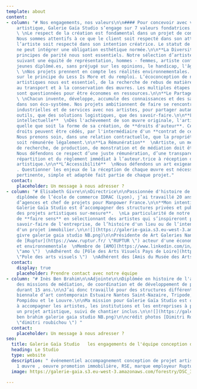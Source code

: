 ```yaml
---
template: about
content:
- column: "# Nos engagements, nos valeurs\n\n#### Pour concevoir avec vous un projet
    artistique, Galerie Gaïa Studio s’engage sur 7 valeurs fondatrices.\n\n**L’Humain**
    \ \nLe respect de la création est fondamental dans un projet de conception artistique.
    Nous sommes attentifs à ce que le client soit respecté dans son attendu et que
    l’artiste soit respecté dans son intention créatrice. Le statut de commande artistique
    ne peut intégrer une obligation esthétique normée.\n\n**La Diversité**  \nLes
    principes de parité nous sont essentiels. Notre sélection d’artistes est assumée
    suivant une équité de représentation, hommes - femmes, artiste confirmé.es - artistes
    jeunes diplômé.es, sans préjugé sur les opinions, le handicap, l'âge ou la nationalité.\n\n**L’Environnement**
    \ \nNos projets prennent en compte les réalités environnementales. Ils sont pensés
    sur le principe du Less Is More et du remploi. L’écoconception de nos projets
    artistiques nous est essentiel, de la recherche de rebus de matière, industrielle,
    au transport et à la conservation des œuvres. Les multiples étapes de production
    sont questionnées pour être économes en ressources.\n\n**Le Partage et la transmission**
    \ \nChacun invente, développe, accumule des connaissances et des savoir-faire
    dans son éco-système. Nos projets ambitionnent de faire se rencontrer des entreprises
    industrielles et de services avec nos artistes, pour partager autant des machines
    outils, que des solutions logistiques, que des savoir-faire.\n\n**La Propriété
    intellectuelle**  \nDès l'achèvement de son œuvre originale, l'artiste bénéficie,
    quelle que soit la forme de sa création, de **droits d'auteur**. Certains de ces
    droits peuvent être cédés, par l'intermédiaire d'un **contrat de cession de droits.**
    Nous prenons soin, dans une relation contractuelle, que la propriété intellectuelle
    soit rémunérée légalement.\n\n**La Rémunération**  \nArtiste, un métier. Le travail
    de recherche, de production, de monstration et de médiation doit être rémunéré.
    Nous défendons ce respect d’une juste rémunération, d’une transparence dans notre
    répartition et du règlement immédiat à l’auteur.trice à réception d’une réalisation
    artistique.\n\n**L’Accessibilité**  \nNous défendons un art exigeant et accessible
    . Questionner les enjeux de la réception de chaque œuvre est nécessaire. Une médiation
    pertinente, simple et adaptée fait partie de chaque projet."
  contact:
    placeholder: Un message à nous adresser ?
- column: "# Elisabeth Givre\n\nDirectrice\n\nPassionnée d'histoire de l'art et d'architecture,
    diplômée de l’école de commerce IDRAC (Lyon), j’ai travaillé 20 ans comme directrice
    d’agences et chef de projets pour Manpower France.\n\n**Mon intention** en créant
    Galerie Gaïa Studio est d’accompagner des structures privées et publics pour **concevoir
    des projets artistiques sur-mesure**.  \nLa particularité de notre démarche et
    de **faire sens** en sélectionnant des artistes qui s’inspireront pour créer des
    savoir-faire de l'entreprise, de l’histoire d'un lieu ou de l’intention architecturale
    d'un projet immobilier.\n\n![](https://galerie-gaia.s3.eu-west-3.amazonaws.com/forestry/elisabeth
    givre galerie gaia studio NB.png)\n\nPrésidente de Art Galeries Nantes  \nMembre
    de [Ruptur](https://www.ruptur.fr/ \"RUPTUR \") acteur d'une économie créative
    et environnementale  \nMembre de [AMO](https://www.linkedin.com/in/amo-bretagne-pays-de-loire-961183164/?originalSubdomain=fr
    \"amo \")  \nAdhérent du [Pôle des Arts Visuels Pays de Loire](https://poleartsvisuels-pdl.fr/
    \"Pole des arts visuels \")  \nAdhérent des [Amis du Musée des Arts de Nantes]()"
  contact:
    display: true
    placeholder: Prendre contact avec notre équipe
- column: "# Inès Ben Brahim\n\nAdjointe\n\nDiplômée en histoire de l'art, j’ai mené
    des missions de médiation, de coordination et de développement de projets artistiques
    durant 15 ans.\n\nJ’ai donc travaillé pour des structures différentes comme la
    biennale d’art contemporain Estuaire Nantes Saint-Nazaire, Tripode, le Centre
    Pompidou et le Louvre.\n\nMa mission pour Galerie Gaïa Studio est de continuer
    à accompagner les artistes, les institutions et les entreprises à penser et produire
    un projet artistique, suivi de chantier inclus.\n\n![](https://galerie-gaia.s3.eu-west-3.amazonaws.com/forestry/ines
    ben brahim galerie gaia studio NB.png)\n\ncrédit photos [Dimitri Roubichou](https://galeriegaia.fr/artists/dimitri-roubichou/
    \"dimitri roubichou \") "
  contact:
    placeholder: Un message à nous adresser ?
seo:
  title: Galerie Gaïa Studio   les engagements de l'équipe conception de projet artistique
  heading: Le Studio
  type: website
  description: " événementiel accompagnement conception de projet artistique, 1 immeuble
    1 œuvre , oeuvre promotion immobilière, RSE, marque employeur Ruptur"
  image: https://galerie-gaia.s3.eu-west-3.amazonaws.com/forestry/DSC_3559-2.jpg

---
```

